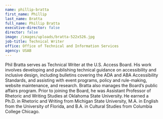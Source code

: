 ```yaml
---
name: phillip-bratta
first_name: Phillip
last_name: Bratta
full_name: Phillip Bratta
executive-director: false
director: false
image: /images/uploads/bratta-522x526.jpg
job-title: Technical Writer
office: Office of Technical and Information Services
agency: USAB
---
```

Phil Bratta serves as Technical Writer at the U.S. Access Board. His work involves developing and publishing technical guidance on accessibility and inclusive design, including bulletins covering the ADA and ABA Accessibility Standards, and assisting with event programs, policy and rule-making, website maintenance, and research. Bratta also manages the Board’s public affairs program. Prior to joining the Board, he was Assistant Professor of Rhetoric and Writing Studies at Oklahoma State University. He earned a Ph.D. in Rhetoric and Writing from Michigan State University, M.A. in English from the University of Florida, and B.A. in Cultural Studies from Columbia College Chicago.